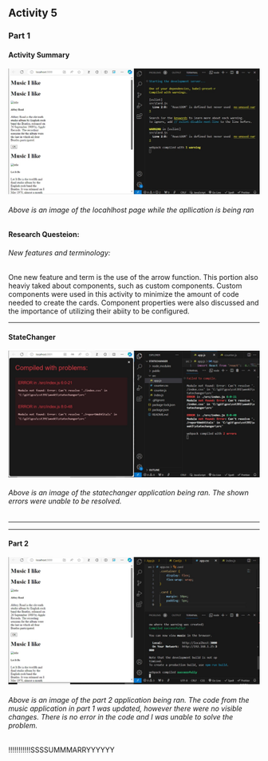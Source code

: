 ## **Activity 5**

### **Part 1**
#### **Activity Summary**
![part1](part1.jpg 'part1')
###### Above is an image of the locahlhost page while the apllication is being ran

#### **Research Questeion:**
###### New features and terminology:
One new feature and term is the use of the arrow function. This portion also heaviy taked about components, such as custom components. Custom components were used in this activity to minimize the amount of code needed to create the cards. Component properties were also discussed and the importance of utilizing their abiity to be configured.
***
#### **StateChanger**
![SC](statechanger.jpg 'statechanger')
###### Above is an image of the statechanger application being ran. The shown errors were unable to be resolved.
***
***
#### **Part 2**
![Part2](part2.jpg 'part2')
###### Above is an image of the part 2 application being ran. The code from the music application in part 1 was updated, however there were no visible changes. There is no error in the code and I was unable to solve the problem.

!!!!!!!!!!!SSSSUMMMARRYYYYYY

